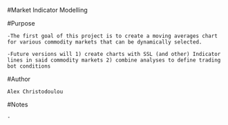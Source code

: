 #Market Indicator Modelling

#Purpose

    -The first goal of this project is to create a moving averages chart for various commodity markets that can be dynamically selected.

    -Future versions will 1) create charts with SSL (and other) Indicator lines in said commodity markets 2) combine analyses to define trading bot conditions

#Author

    Alex Christodoulou

#Notes

    -
